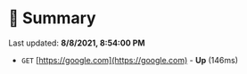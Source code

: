 # 📖 Summary
Last updated: **8/8/2021, 8:54:00 PM**

- `GET` [https://google.com](https://google.com) - **Up** (146ms)
